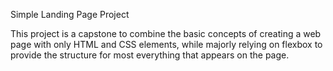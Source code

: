 Simple Landing Page Project

This project is a capstone to combine the basic concepts of creating a web page with only HTML and CSS elements, while majorly relying on flexbox to provide the structure for most everything that appears on the page.
